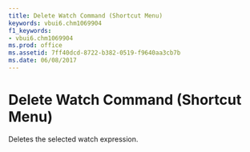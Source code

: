 ```yaml
---
title: Delete Watch Command (Shortcut Menu)
keywords: vbui6.chm1069904
f1_keywords:
- vbui6.chm1069904
ms.prod: office
ms.assetid: 7ff40dcd-8722-b382-0519-f9640aa3cb7b
ms.date: 06/08/2017
---
```



# Delete Watch Command (Shortcut Menu)

Deletes the selected watch expression.


